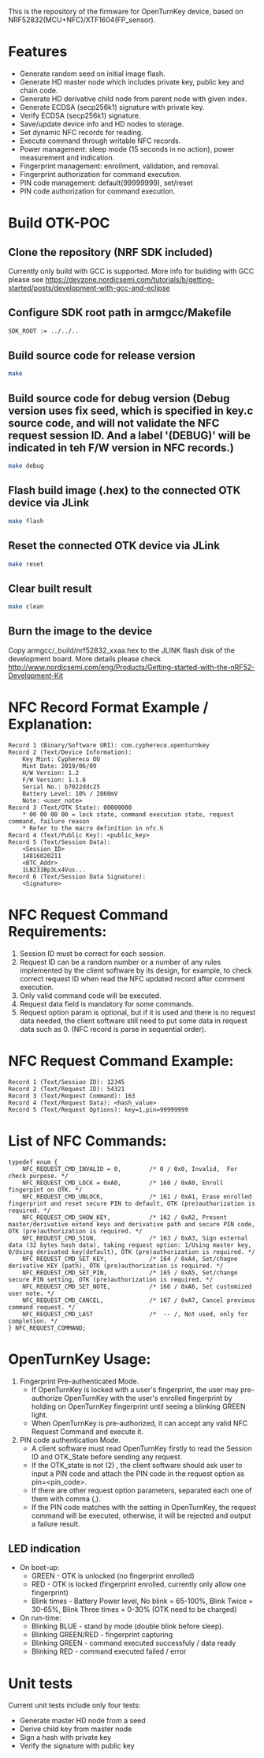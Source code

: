 This is the repository of the firmware for OpenTurnKey device, based on NRF52832(MCU+NFC)/XTF1604(FP_sensor).

# Features
* Generate random seed on initial image flash.
* Generate HD master node which includes private key, public key and chain code.
* Generate HD derivative child node from parent node with given index.
* Generate ECDSA (secp256k1) signature with private key.
* Verify ECDSA (secp256k1) signature.
* Save/update device info and HD nodes to storage.
* Set dynamic NFC records for reading.
* Execute command through writable NFC records.
* Power management: sleep mode (15 seconds in no action), power measurement and indication.
* Fingerprint management: enrollment, validation, and removal.
* Fingerprint authorization for command execution.
* PIN code management: default(99999999), set/reset
* PIN code authorization for command execution.

# Build OTK-POC
## Clone the repository (NRF SDK included)
Currently only build with GCC is supported. More info for building with GCC please see https://devzone.nordicsemi.com/tutorials/b/getting-started/posts/development-with-gcc-and-eclipse
## Configure SDK root path in armgcc/Makefile
```Bash
SDK_ROOT := ../../..
```
## Build source code for release version
```Bash
make
```
## Build source code for debug version (Debug version uses fix seed, which is specified in key.c source code, and will not validate the NFC request session ID. And a label '(DEBUG)' will be indicated in teh F/W version in NFC records.)
```Bash
make debug
```
## Flash build image (.hex) to the connected OTK device via JLink
```Bash
make flash
```
## Reset the connected OTK device via JLink
```Bash
make reset
```
## Clear built result
```Bash
make clean
```
## Burn the image to the device
Copy armgcc/_build/nrf52832_xxaa.hex to the JLINK flash disk of the development board. More details please check http://www.nordicsemi.com/eng/Products/Getting-started-with-the-nRF52-Development-Kit

# NFC Record Format Example / Explanation:
```
Record 1 (Binary/Software URI): com.cyphereco.openturnkey
Record 2 (Text/Device Information):
    Key Mint: Cyphereco OU
    Mint Date: 2019/06/09
    H/W Version: 1.2
    F/W Version: 1.1.6
    Serial No.: b7022ddc25
    Battery Level: 10% / 2860mV
    Note: <user_note>
Record 3 (Text/OTK State): 00000000 
    * 00 00 00 00 = lock state, command execution state, request command, failure reason
    * Refer to the macro definition in nfc.h
Record 4 (Text/Public Key): <public_key>
Record 5 (Text/Session Data):
    <Session_ID>
    14816020211
    <BTC_Addr>
    1LB231Bp3Lx4Vus...
Record 6 (Text/Session Data Signature):
    <Signature>
```

# NFC Request Command Requirements:
1. Session ID must be correct for each session.
2. Request ID can be a random number or a number of any rules implemented by the client software by its design, for example, to check correct request ID when read the NFC updated record after comment execution.
3. Only valid command code will be executed.
4. Request data field is mandatory for some commands.
5. Request option param is optional, but if it is used and there is no request data needed, the client software still need to put some data in request data such as 0. (NFC record is parse in sequential order).

# NFC Request Command Example:
```
Record 1 (Text/Session ID): 12345 
Record 2 (Text/Request ID): 54321
Record 3 (Text/Request Command): 163
Record 4 (Text/Request Data): <hash_value>
Record 5 (Text/Request Options): key=1,pin=99999999
```

# List of NFC Commands:
```
typedef enum {
    NFC_REQUEST_CMD_INVALID = 0,        /* 0 / 0x0, Invalid,  For check purpose. */ 
    NFC_REQUEST_CMD_LOCK = 0xA0,        /* 160 / 0xA0, Enroll fingerpint on OTK. */ 
    NFC_REQUEST_CMD_UNLOCK,             /* 161 / 0xA1, Erase enrolled fingerprint and reset secure PIN to default, OTK (pre)authorization is required. */  
    NFC_REQUEST_CMD_SHOW_KEY,           /* 162 / 0xA2, Present master/derivative extend keys and derivative path and secure PIN code, OTK (pre)authorization is required. */  
    NFC_REQUEST_CMD_SIGN,               /* 163 / 0xA3, Sign external data (32 bytes hash data), taking request option: 1/Using master key, 0/Using derivated key(default), OTK (pre)authorization is required. */  
    NFC_REQUEST_CMD_SET_KEY,            /* 164 / 0xA4, Set/chagne derivative KEY (path), OTK (pre)authorization is required. */ 
    NFC_REQUEST_CMD_SET_PIN,            /* 165 / 0xA5, Set/change secure PIN setting, OTK (pre)authorization is required. */ 
    NFC_REQUEST_CMD_SET_NOTE,           /* 166 / 0xA6, Set customized user note. */ 
    NFC_REQUEST_CMD_CANCEL,             /* 167 / 0xA7, Cancel previous command request. */ 
    NFC_REQUEST_CMD_LAST                /*  -- /, Not used, only for completion. */ 
} NFC_REQUEST_COMMAND;
```

# OpenTurnKey Usage:
1. Fingerprint Pre-authenticated Mode.
    * If OpenTurnKey is locked with a user's fingerprint, the user may pre-authorize OpenTurnKey with the user's enrolled fingerprint by holding on OpenTurnKey fingerprint until seeing a blinking GREEN light. 
    * When OpenTurnKey is pre-authorized, it can accept any valid NFC Request Command and execute it.
2. PIN code authentication Mode.
    * A client software must read OpenTurnKey firstly to read the Session ID and OTK_State before sending any request.
    * If the OTK_state is not (2) <Authrozied>, the client software should ask user to input a PIN code and attach the PIN code in the request option as pin=<pin_code>.
    * If there are other request option parameters, separated each one of them with comma (,).
    * If the PIN code matches with the setting in OpenTurnKey, the request command will be executed, otherwise, it will be rejected and output a failure result. 



## LED indication
* On boot-up:
    * GREEN         - OTK is unlocked (no fingerprint enrolled)
    * RED           - OTK is locked (fingerprint enrolled, currently only allow one fingerprint)
    * Blink times   - Battery Power level, No blink = 65-100%, Blink Twice = 30-65%, Blink Three times = 0-30% (OTK need to be charged)
* On run-time:
    * Blinking BLUE      - stand by mode (double blink before sleep).
    * Blinking GREEN/RED - fingerprint capturing
    * Blinking GREEN     - command executed successfuly / data ready
    * Blinking RED       - command executed failed / error

# Unit tests
Current unit tests include only four tests:
* Generate master HD node from a seed
* Derive child key from master node
* Sign a hash with private key
* Verify the signature with public key

